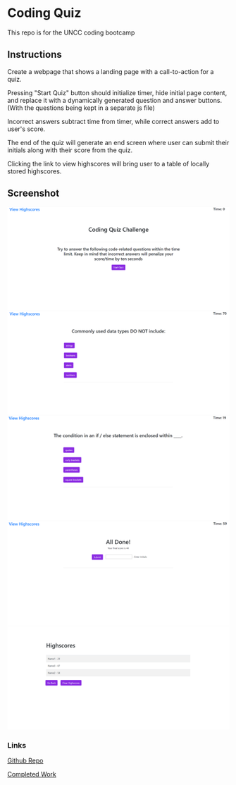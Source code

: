 # Coding Quiz

This repo is for the UNCC coding bootcamp

## Instructions

Create a webpage that shows a landing page with a call-to-action for a quiz.

Pressing "Start Quiz" button should initialize timer, hide initial page content, and replace it with a dynamically generated question and answer buttons. (With the questions being kept in a separate js file)

Incorrect answers subtract time from timer, while correct answers add to user's score.

The end of the quiz will generate an end screen where user can submit their initials along with their score from the quiz.

Clicking the link to view highscores will bring user to a table of locally stored highscores.

## Screenshot

   ![Screenshot 1](assets/images/code1.png)
   ![Screenshot 2](assets/images/code2.png)
   ![Screenshot 3](assets/images/code3.png)
   ![Screenshot 4](assets/images/code4.png)
   ![Screenshot 5](assets/images/code5.png)

### Links

[Github Repo](https://github.com/Goldpm/HW4-Coding-Quiz-Challenge)

[Completed Work](https://adam-lowe.github.io/HW4-Coding-Quiz-Challenge/)